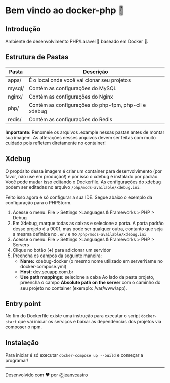 # Bem vindo ao docker-php 👋

## Introdução

Ambiente de desenvolvimento PHP/Laravel 🐘 baseado em Docker 🐳.

## Estrutura de Pastas

| Pasta | Descrição |
|--|--|
| apps/ | É o local onde você vai clonar seu projetos |
| mysql/ | Contém as configurações do MySQL |
| nginx/ | Contém as configurações do Nginx |
| php/ | Contém as configurações do php-fpm, php-cli e xdebug |
| redis/ | Contém as configurações do Redis|

**Importante:** Renomeie os arquivos .example nessas pastas antes de montar sua imagem. As alterações nesses arquivos devem ser feitas com muito cuidado pois refletem diretamente no container!

## Xdebug

O propósito dessa imagem é criar um container para desenvolvimento (por favor, não use em produção!) e por isso o xdebug é instalado por padrão. Você pode mudar isso editando o Dockerfile. As configurações do xdebug podem ser editadas no arquivo `/php/mods-available/xdebug.ini`.

Feito isso agora é só configurar a sua IDE. Segue abaixo o exemplo da configuração para o PHPStorm.

 1. Acesse o menu: File > Settings >Languages & Frameworks > PHP > Debug
 2. Em Xdebug, marque todas as caixas e selecione a porta. A porta padrão desse projeto é a 9001, mas pode ser qualquer outra, contanto que seja a mesma definida no `.env` e no `/php/mods-available/xdebug.ini`
 3. Acesse o menu: File > Settings >Languages & Frameworks > PHP > Servers
 4. Clique no botão (**+**) para adicionar um servidor
 5. Preencha os campos da seguinte maneira:
	 - **Name:** xdebug-docker (o mesmo nome utilizado em serverName no docker-compose.yml)  
    - **Host:**  dev.seuapp.com.br  
    - **Use path mappings:** selecione a caixa
Ao lado da pasta projeto, preencha o campo **Absolute path on the serve**r com o caminho do seu projeto no container (exemplo: /var/www/app).

## Entry point
No fim do Dockerfile existe uma instrução para executar o script `docker-start` que vai iniciar os serviços e baixar as dependências dos projetos via composer o npm.

## Instalação

Para iniciar é só executar `docker-compose up --build` e começar a programar!

***
Desenvolvido com ❤️ por [@jeanvcastro](https://github.com/jeanvcastro)
